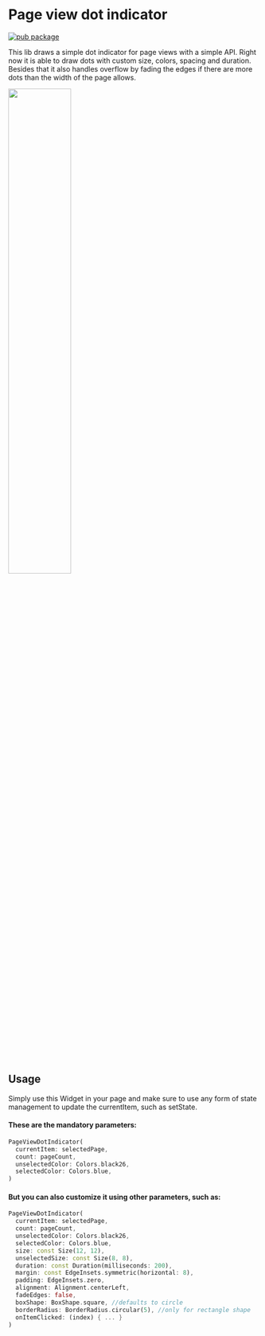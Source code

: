 # Page view dot indicator

[![pub package](https://img.shields.io/pub/v/page_view_dot_indicator?style=plastic&logo=flutter)](https://pub.dev/packages/flutter_formx)

This lib draws a simple dot indicator for page views with a simple API. Right now it is able to draw
dots with custom size, colors, spacing and duration. Besides that it also handles overflow by fading
the edges if there are more dots than the width of the page allows.

<img src="https://user-images.githubusercontent.com/1608564/111876654-7f539200-897e-11eb-9d1e-7a9ceb820ec7.gif" width="50%"/>

## Usage

Simply use this Widget in your page and make sure to use any form of state management to update the currentItem, such as setState.

#### These are the mandatory parameters:

```dart
PageViewDotIndicator(
  currentItem: selectedPage,
  count: pageCount,
  unselectedColor: Colors.black26,
  selectedColor: Colors.blue,
)
```

#### But you can also customize it using other parameters, such as:

```dart
PageViewDotIndicator(
  currentItem: selectedPage,
  count: pageCount,
  unselectedColor: Colors.black26,
  selectedColor: Colors.blue,
  size: const Size(12, 12),
  unselectedSize: const Size(8, 8),
  duration: const Duration(milliseconds: 200),
  margin: const EdgeInsets.symmetric(horizontal: 8),
  padding: EdgeInsets.zero,
  alignment: Alignment.centerLeft,
  fadeEdges: false,
  boxShape: BoxShape.square, //defaults to circle
  borderRadius: BorderRadius.circular(5), //only for rectangle shape
  onItemClicked: (index) { ... }
)
```
